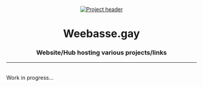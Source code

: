 <p align="center">
  <a href="" rel="noopener">
 <img src="https://i.imgur.com/JCeIGNg.png" alt="Project header"></a>
</p>
<h1 align="center">Weebasse.gay</h1>

<div align="center">
<h3 align="center">Website/Hub hosting various projects/links</h3>
</div>

---
<br>
Work in progress...